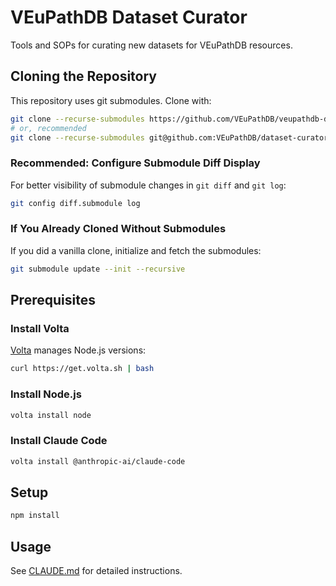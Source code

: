 # VEuPathDB Dataset Curator

Tools and SOPs for curating new datasets for VEuPathDB resources.

## Cloning the Repository

This repository uses git submodules. Clone with:

```bash
git clone --recurse-submodules https://github.com/VEuPathDB/veupathdb-dataset-curator.git
# or, recommended
git clone --recurse-submodules git@github.com:VEuPathDB/dataset-curator.git
```

### Recommended: Configure Submodule Diff Display

For better visibility of submodule changes in `git diff` and `git log`:

```bash
git config diff.submodule log
```

### If You Already Cloned Without Submodules

If you did a vanilla clone, initialize and fetch the submodules:

```bash
git submodule update --init --recursive
```

## Prerequisites

### Install Volta

[Volta](https://volta.sh/) manages Node.js versions:

```bash
curl https://get.volta.sh | bash
```

### Install Node.js

```bash
volta install node
```

### Install Claude Code

```bash
volta install @anthropic-ai/claude-code
```

## Setup

```bash
npm install
```

## Usage

See [CLAUDE.md](./CLAUDE.md) for detailed instructions.
